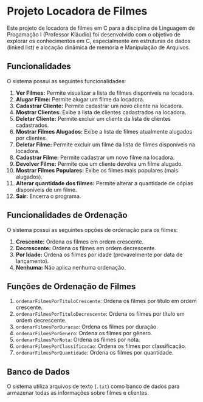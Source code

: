 # Projeto Locadora de Filmes

Este projeto de locadora de filmes em C para a disciplina de Linguagem de Progamação I (Professor Kláudio) foi desenvolvido com o objetivo de explorar os conhecimentos em C, especialmente em estruturas de dados (linked list) e alocação dinâmica de memória e Manipulação de Arquivos.

## Funcionalidades

O sistema possui as seguintes funcionalidades:

1. **Ver Filmes:** Permite visualizar a lista de filmes disponíveis na locadora.
2. **Alugar Filme:** Permite alugar um filme da locadora.
3. **Cadastrar Cliente:** Permite cadastrar um novo cliente na locadora.
4. **Mostrar Clientes:** Exibe a lista de clientes cadastrados na locadora.
5. **Deletar Cliente:** Permite excluir um cliente da lista de clientes cadastrados.
6. **Mostrar Filmes Alugados:** Exibe a lista de filmes atualmente alugados por clientes.
7. **Deletar Filme:** Permite excluir um filme da lista de filmes disponíveis na locadora.
8. **Cadastrar Filme:** Permite cadastrar um novo filme na locadora.
9. **Devolver Filme:** Permite que um cliente devolva um filme alugado.
10. **Mostrar Filmes Populares:** Exibe os filmes mais populares (mais alugados).
11. **Alterar quantidade dos filmes:** Permite alterar a quantidade de cópias disponíveis de um filme.
12. **Sair:** Encerra o programa.

## Funcionalidades de Ordenação

O sistema possui as seguintes opções de ordenação para os filmes:

1. **Crescente:** Ordena os filmes em ordem crescente.
2. **Decrescente:** Ordena os filmes em ordem decrescente.
3. **Por Idade:** Ordena os filmes por idade (provavelmente por data de lançamento).
4. **Nenhuma:** Não aplica nenhuma ordenação.

## Funções de Ordenação de Filmes

1. `ordenarFilmesPorTituloCrescente`: Ordena os filmes por título em ordem crescente.
2. `ordenarFilmesPorTituloDecrescente`: Ordena os filmes por título em ordem decrescente.
3. `ordenarFilmesPorDuracao`: Ordena os filmes por duração.
4. `ordenarFilmesPorGenero`: Ordena os filmes por gênero.
5. `ordenarFilmesPorNota`: Ordena os filmes por nota.
6. `ordenarFilmesPorClassificacao`: Ordena os filmes por classificação.
7. `ordenarFilmesPorQuantidade`: Ordena os filmes por quantidade.

## Banco de Dados

O sistema utiliza arquivos de texto (`.txt`) como banco de dados para armazenar todas as informações sobre filmes e clientes.
